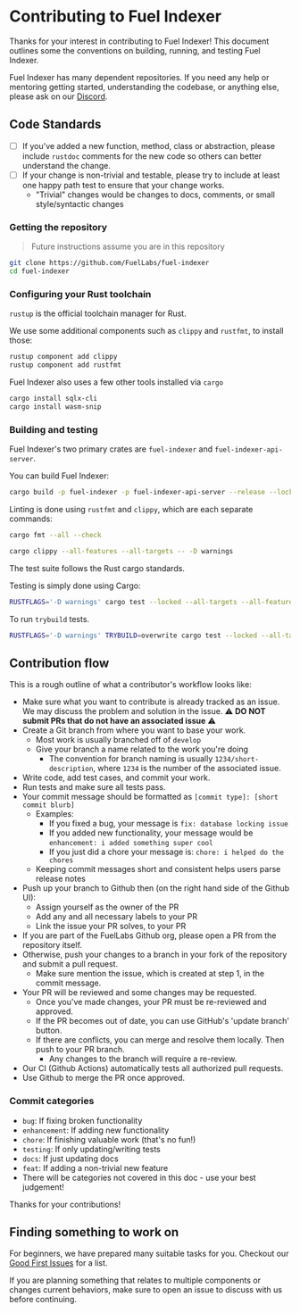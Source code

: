 # Contributing to Fuel Indexer

Thanks for your interest in contributing to Fuel Indexer! This document outlines some the conventions on building, running, and testing Fuel Indexer.

Fuel Indexer has many dependent repositories. If you need any help or mentoring getting started, understanding the codebase, or anything else, please ask on our [Discord](https://discord.gg/xfpK4Pe).

## Code Standards

- [ ] If you've added a new function, method, class or abstraction, please include `rustdoc` comments for the new code so others can better understand the change.
- [ ] If your change is non-trivial and testable, please try to include at least one happy path test to ensure that your change works.
  - "Trivial" changes would be changes to docs, comments, or small style/syntactic changes

### Getting the repository

> Future instructions assume you are in this repository

```sh
git clone https://github.com/FuelLabs/fuel-indexer
cd fuel-indexer
```

### Configuring your Rust toolchain

`rustup` is the official toolchain manager for Rust.

We use some additional components such as `clippy` and `rustfmt`, to install those:

```sh
rustup component add clippy
rustup component add rustfmt
```

Fuel Indexer also uses a few other tools installed via `cargo`

```sh
cargo install sqlx-cli
cargo install wasm-snip
```

### Building and testing

Fuel Indexer's two primary crates are `fuel-indexer` and `fuel-indexer-api-server`.

You can build Fuel Indexer:

```sh
cargo build -p fuel-indexer -p fuel-indexer-api-server --release --locked
```

Linting is done using `rustfmt` and `clippy`, which are each separate commands:

```sh
cargo fmt --all --check
```

```sh
cargo clippy --all-features --all-targets -- -D warnings
```

The test suite follows the Rust cargo standards.

Testing is simply done using Cargo:

```sh
RUSTFLAGS='-D warnings' cargo test --locked --all-targets --all-features
```

To run `trybuild` tests.

```sh
RUSTFLAGS='-D warnings' TRYBUILD=overwrite cargo test --locked --all-targets --all-features
```

## Contribution flow

This is a rough outline of what a contributor's workflow looks like:

- Make sure what you want to contribute is already tracked as an issue.
    We may discuss the problem and solution in the issue.
  ⚠️ **DO NOT submit PRs that do not have an associated issue** ⚠️
- Create a Git branch from where you want to base your work.
  - Most work is usually branched off of `develop`
  - Give your branch a name related to the work you're doing
    - The convention for branch naming is usually `1234/short-description`, where `1234` is the number of the associated issue.
- Write code, add test cases, and commit your work.
- Run tests and make sure all tests pass.
- Your commit message should be formatted as `[commit type]: [short commit blurb]`
  - Examples:
    - If you fixed a bug, your message is `fix: database locking issue`
    - If you added new functionality, your message would be `enhancement: i added something super cool`
    - If you just did a chore your message is: `chore: i helped do the chores`
  - Keeping commit messages short and consistent helps users parse release notes
- Push up your branch to Github then (on the right hand side of the Github UI):
  - Assign yourself as the owner of the PR
  - Add any and all necessary labels to your PR
  - Link the issue your PR solves, to your PR
- If you are part of the FuelLabs Github org, please open a PR from the repository itself.
- Otherwise, push your changes to a branch in your fork of the repository and submit a pull request.
  - Make sure mention the issue, which is created at step 1, in the commit message.
- Your PR will be reviewed and some changes may be requested.
  - Once you've made changes, your PR must be re-reviewed and approved.
  - If the PR becomes out of date, you can use GitHub's 'update branch' button.
  - If there are conflicts, you can merge and resolve them locally. Then push to your PR branch.
    - Any changes to the branch will require a re-review.
- Our CI (Github Actions) automatically tests all authorized pull requests.
- Use Github to merge the PR once approved.

### Commit categories

- `bug`: If fixing broken functionality
- `enhancement`: If adding new functionality
- `chore`: If finishing valuable work (that's no fun!)
- `testing`: If only updating/writing tests
- `docs`: If just updating docs
- `feat`: If adding a non-trivial new feature
- There will be categories not covered in this doc - use your best judgement!

Thanks for your contributions!

## Finding something to work on

For beginners, we have prepared many suitable tasks for you. Checkout our [Good First Issues](https://github.com/FuelLabs/fuel-indexer/issues?q=is%3Aissue+is%3Aopen+label%3A%22good+first+issue%22) for a list.

If you are planning something that relates to multiple components or changes current behaviors, make sure to open an issue to discuss with us before continuing.
